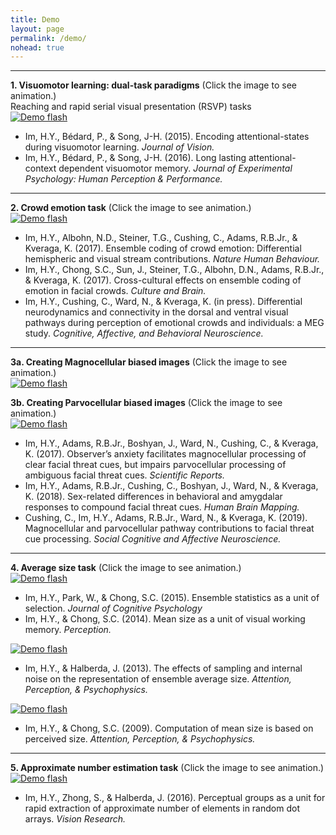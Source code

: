 ```yaml
---
title: Demo
layout: page
permalink: /demo/
nohead: true
---
```


------
**1. Visuomotor learning: dual-task paradigms** (Click the image to see animation.)<br/>
Reaching and rapid serial visual presentation (RSVP) tasks<br/>
[![Demo flash](../images/Flash_logo.jpg)](../Flash.gif)<br />
* Im, H.Y., Bédard, P., & Song, J-H. (2015). Encoding attentional-states during visuomotor learning. _Journal of Vision._ <br/>
* Im, H.Y., Bédard, P., & Song, J-H. (2016). Long lasting attentional-context dependent visuomotor memory. _Journal of Experimental Psychology: Human Perception & Performance._ <br/>

------
**2. Crowd emotion task** (Click the image to see animation.)<br/> 
[![Demo flash](../images/Flash_logo2.jpg)](../Flash2.gif)<br />
  * Im, H.Y., Albohn, N.D., Steiner, T.G., Cushing, C., Adams, R.B.Jr., & Kveraga, K. (2017). Ensemble coding of crowd emotion: Differential hemispheric and visual stream contributions. _Nature Human Behaviour._ <br/>
  * Im, H.Y., Chong, S.C., Sun, J., Steiner, T.G., Albohn, D.N., Adams, R.B.Jr., & Kveraga, K. (2017). Cross-cultural effects on ensemble coding of emotion in facial crowds. _Culture and Brain._ <br/>
  * Im, H.Y., Cushing, C., Ward, N., & Kveraga, K. (in press). Differential neurodynamics and connectivity in the dorsal and ventral visual pathways during perception of emotional crowds and individuals: a MEG study. _Cognitive, Affective, and Behavioral Neuroscience._ <br/>
  
------
**3a. Creating Magnocellular biased images** (Click the image to see animation.)<br/>
[![Demo flash](../images/Mtest1.jpg)](../Mtest1.gif)<br />
     
**3b. Creating Parvocellular biased images** (Click the image to see animation.)<br/>
[![Demo flash](../images/Ptest2.jpg)](../Ptest2.gif)<br />
* Im, H.Y., Adams, R.B.Jr., Boshyan, J., Ward, N., Cushing, C., & Kveraga, K. (2017). Observer’s anxiety facilitates magnocellular processing of clear facial threat cues, but impairs parvocellular processing of ambiguous facial threat cues. _Scientific Reports._ <br/>
* Im, H.Y., Adams, R.B.Jr., Cushing, C., Boshyan, J., Ward, N., & Kveraga, K. (2018). Sex-related differences in behavioral and amygdalar responses to compound facial threat cues. _Human Brain Mapping._ <br/>
* Cushing, C., Im, H.Y., Adams, R.B.Jr., Ward, N., & Kveraga, K. (2019). Magnocellular and parvocellular pathway contributions to facial threat cue processing. _Social Cognitive and Affective Neuroscience._ <br/>

------
**4. Average size task** (Click the image to see animation.)<br/> 
[![Demo flash](../images/meansize.jpg)](../meansize.gif)<br />
* Im, H.Y., Park, W., & Chong, S.C. (2015). Ensemble statistics as a unit of selection. _Journal of Cognitive Psychology_ <br/>
* Im, H.Y., & Chong, S.C. (2014). Mean size as a unit of visual working memory. _Perception._

[![Demo flash](../images/Flash_logo6.jpg)](../Flash6.gif)<br /> 
* Im, H.Y., & Halberda, J. (2013). The effects of sampling and internal noise on the representation of ensemble average size. _Attention, Perception, & Psychophysics._

[![Demo flash](../images/ebbing.jpg)](../ebbing.gif)<br /> 
* Im, H.Y., & Chong, S.C. (2009). Computation of mean size is based on perceived size. _Attention, Perception, & Psychophysics._

------
**5. Approximate number estimation task** (Click the image to see animation.)<br/> 
[![Demo flash](../images/dot_num.jpg)](../dot_num.gif)<br />
* Im, H.Y., Zhong, S., & Halberda, J. (2016). Perceptual groups as a unit for rapid extraction of approximate number of elements in random dot arrays. _Vision Research._

   
